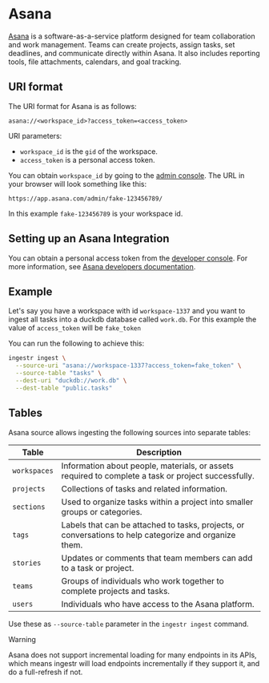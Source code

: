 # Asana
[Asana](https://asana.com/) is a software-as-a-service platform designed for team collaboration and work management. Teams can create projects, assign tasks, set deadlines, and communicate directly within Asana. It also includes reporting tools, file attachments, calendars, and goal tracking.

## URI format

The URI format for Asana is as follows:
```
asana://<workspace_id>?access_token=<access_token>
```

URI parameters:
- `workspace_id` is the `gid` of the workspace. 
- `access_token` is a personal access token.

You can obtain `workspace_id` by going to the [admin console](https://help.asana.com/s/article/how-to-access-the-admin-console). The URL in your browser will look something like this:

```
https://app.asana.com/admin/fake-123456789/
```

In this example `fake-123456789` is your workspace id.

## Setting up an Asana Integration

You can obtain a personal access token from the [developer console](https://app.asana.com/0/my-apps). For more information, see [Asana developers documentation](https://developers.asana.com/docs/personal-access-token).

## Example
Let's say you have a workspace with id `workspace-1337` and you want to ingest all tasks into a duckdb database called `work.db`. For this example the value of `access_token` will be `fake_token`

You can run the following to achieve this:
```sh
ingestr ingest \
  --source-uri "asana://workspace-1337?access_token=fake_token" \
  --source-table "tasks" \
  --dest-uri "duckdb://work.db" \
  --dest-table "public.tasks"
```


## Tables

Asana source allows ingesting the following sources into separate tables:

| **Table**    | **Description**                                                                 |
|---------------|---------------------------------------------------------------------------------|
| `workspaces`  | Information about people, materials, or assets required to complete a task or project successfully. |
| `projects`    | Collections of tasks and related information.                                   |
| `sections`    | Used to organize tasks within a project into smaller groups or categories.      |
| `tags`        | Labels that can be attached to tasks, projects, or conversations to help categorize and organize them. |
| `stories`     | Updates or comments that team members can add to a task or project.             |
| `teams`       | Groups of individuals who work together to complete projects and tasks.         |
| `users`       | Individuals who have access to the Asana platform.                              |

Use these as `--source-table` parameter in the `ingestr ingest` command.

> [!WARNING]
> Asana does not support incremental loading for many endpoints in its APIs, which means ingestr will load endpoints incrementally if they support it, and do a full-refresh if not.

